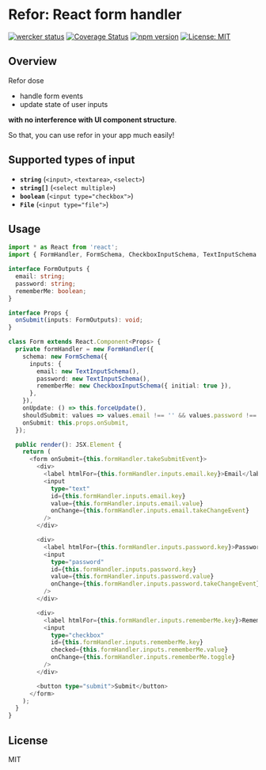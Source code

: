 # Refor: React form handler

[![wercker status](https://app.wercker.com/status/a58445da0dc27ddbc4f2d1366fb92a5f/s/master "wercker status")](https://app.wercker.com/project/byKey/a58445da0dc27ddbc4f2d1366fb92a5f)
[![Coverage Status](https://coveralls.io/repos/github/mozisan/refor/badge.svg?branch=feature%2Fenable-uploading-coverage-to-coveralls)](https://coveralls.io/github/mozisan/refor?branch=feature%2Fenable-uploading-coverage-to-coveralls)
[![npm version](https://img.shields.io/npm/v/refor.svg?style=flat)](https://www.npmjs.com/package/refor)
[![License: MIT](https://img.shields.io/badge/License-MIT-blue.svg)](https://opensource.org/licenses/MIT)

## Overview

Refor dose

- handle form events
- update state of user inputs

**with no interference with UI component structure**.

So that, you can use refor in your app much easily!

## Supported types of input

- **`string`** (`<input>`, `<textarea>`, `<select>`)
- **`string[]`** (`<select multiple>`)
- **`boolean`** (`<input type="checkbox">`)
- **`File`** (`<input type="file">`)

## Usage

```ts
import * as React from 'react';
import { FormHandler, FormSchema, CheckboxInputSchema, TextInputSchema } from 'refor';

interface FormOutputs {
  email: string;
  password: string;
  rememberMe: boolean;
}

interface Props {
  onSubmit(inputs: FormOutputs): void;
}

class Form extends React.Component<Props> {
  private formHandler = new FormHandler({
    schema: new FormSchema({
      inputs: {
        email: new TextInputSchema(),
        password: new TextInputSchema(),
        rememberMe: new CheckboxInputSchema({ initial: true }),
      },
    }),
    onUpdate: () => this.forceUpdate(),
    shouldSubmit: values => values.email !== '' && values.password !== '',
    onSubmit: this.props.onSubmit,
  });

  public render(): JSX.Element {
    return (
      <form onSubmit={this.formHandler.takeSubmitEvent}>
        <div>
          <label htmlFor={this.formHandler.inputs.email.key}>Email</label>
          <input
            type="text"
            id={this.formHandler.inputs.email.key}
            value={this.formHandler.inputs.email.value}
            onChange={this.formHandler.inputs.email.takeChangeEvent}
          />
        </div>

        <div>
          <label htmlFor={this.formHandler.inputs.password.key}>Password</label>
          <input
            type="password"
            id={this.formHandler.inputs.password.key}
            value={this.formHandler.inputs.password.value}
            onChange={this.formHandler.inputs.password.takeChangeEvent}
          />
        </div>

        <div>
          <label htmlFor={this.formHandler.inputs.rememberMe.key}>Remember?</label>
          <input
            type="checkbox"
            id={this.formHandler.inputs.rememberMe.key}
            checked={this.formHandler.inputs.rememberMe.value}
            onChange={this.formHandler.inputs.rememberMe.toggle}
          />
        </div>

        <button type="submit">Submit</button>
      </form>
    );
  }
}
```

## License

MIT